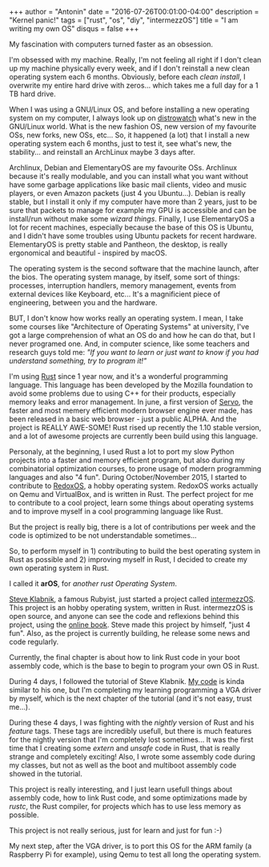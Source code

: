 +++
author = "Antonin"
date = "2016-07-26T00:01:00-04:00"
description = "Kernel panic!"
tags = ["rust", "os", "diy", "intermezzOS"]
title = "I am writing my own OS"
disqus = false
+++

My fascination with computers turned faster as an obsession.

I'm obsessed with my machine.
Really, I'm not feeling all right if I don't clean up my machine physically
every week, and if I don't reinstall a new clean operating system each 6 months.
Obviously, before each _clean install_, I overwrite my entire hard drive with
zeros... which takes me a full day for a 1 TB hard drive.

When I was using a GNU/Linux OS, and before installing a new operating system on my computer, I always look up on
[distrowatch](https://distrowatch.com) what's new in the GNU/Linux world.
What is the new fashion OS, new version of my favourite OSs, new forks,
new OSs, etc...
So, it happened (a lot) that I install a new operating system each 6 months, just
to test it, see what's new, the stability... and reinstall an ArchLinux maybe 3 days
after.

Archlinux, Debian and ElementaryOS are my favourite OSs.
Archlinux because it's really modulable, and you can install what you want without have
some garbage applications like basic mail clients, video and music players, or even
Amazon packets (just 4 you Ubuntu...).
Debian is really stable, but I install it only if my computer have more than 2 years, just to
be sure that packets to manage for example my GPU is accessible and can be install/run without
make some _wizard things_.
Finally, I use ElementaryOS a lot for recent machines, especially because the base of
this OS is Ubuntu, and I didn't have some troubles using Ubuntu packets for recent hardware.
ElementaryOS is pretty stable and Pantheon, the desktop, is really ergonomical and beautiful -
inspired by macOS.

The operating system is the second software that the machine launch, after
the bios.
The operating system manage, by itself, some sort of things: processes, interruption handlers,
memory management, events from external devices like Keyboard, etc...
It's a magnificient piece of engineering, between you and the hardware.

BUT, I don't know how works really an operating system.
I mean, I take some courses like "Architecture of Operating Systems" at university, I've got a large
comprehension of what an OS do and how he can do that, but I never programed one.
And, in computer science, like some teachers and research guys told me: *"If you want to learn or just
want to know if you had understand something, try to program it!"*

I'm using [Rust](https://www.rust-lang.org) since 1 year now, and it's a wonderful programming language.
This language has been developed by the Mozilla foundation to avoid some problems
due to using C++ for their products, especially memory leaks and error management.
In june, a first version of [Servo](https://servo.org), the faster and most memery efficient modern browser engine ever made,
has been released in a basic web browser - just a public ALPHA. And the project is REALLY AWE-SOME!
Rust rised up recently the 1.10 stable version, and a lot of awesome projects are currently been build
using this language.

Personaly, at the beginning, I used Rust a lot to port my slow Python projects into a faster and memory efficient program, but also
during my combinatorial optimization courses, to prone usage of modern programming languages and also "4 fun".
During October/November 2015, I started to contribute to [RedoxOS](http://www.redox-os.org), a hobby operating system.
RedoxOS works actually on Qemu and VirtualBox, and is written in Rust.
The perfect project for me to contribute to a cool project, learn some things about operating systems and to
improve myself in a cool programming language like Rust.

But the project is really big, there is a lot of contributions per week and the code is optimized to be not understandable sometimes...

So, to perform myself in 1) contributing to build the best operating system in Rust as possible and
2) improving myself in Rust, I decided to create my own operating system in Rust.

I called it **arOS**, for _another rust Operating System_.

[Steve Klabnik](http://www.steveklabnik.com), a famous Rubyist, just started a project called [intermezzOS](http://www.steveklabnik.com).
This project is an hobby operating system, written in Rust.
intermezzOS is open source, and anyone can see the code and reflexions behind this project,
using the [online book](http://intermezzos.github.io/book/).
Steve made this project by himself, "just 4 fun".
Also, as the project is currently building, he release some news and code regularly.

Currently, the final chapter is about how to link Rust code in your boot assembly code, which is the base
to begin to program your own OS in Rust.

During 4 days, I followed the tutorial of Steve Klabnik.
[My code](https://github.com/k0pernicus/arOS) is kinda similar to his one, but I'm completing
my learning programming a VGA driver by myself, which is the next chapter of the tutorial (and it's not easy, trust me...).

During these 4 days, I was fighting with the _nightly_ version of Rust and his _feature_ tags.
These tags are incredibly usefull, but there is much features for the nightly version that
I'm completely lost sometimes...
It was the first time that I creating some _extern_ and _unsafe_ code in Rust, that is really
strange and completely exciting!
Also, I wrote some assembly code during my classes, but not as well as the boot and multiboot assembly code showed in the tutorial.

This project is really interesting, and I just learn usefull things about assembly code, how to link Rust code, and some
optimizations made by _rustc_, the Rust compiler, for projects which has to use less memory as possible.

This project is not really serious, just for learn and just for fun :-)

My next step, after the VGA driver, is to port this OS for the ARM family (a Raspberry Pi for example), using Qemu to test all long
the operating system.
